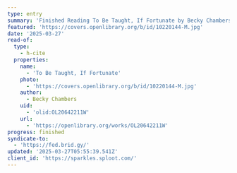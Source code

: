 ```yaml
---
type: entry
summary: 'Finished Reading To Be Taught, If Fortunate by Becky Chambers'
featured: 'https://covers.openlibrary.org/b/id/10220144-M.jpg'
date: '2025-03-27'
read-of:
  type:
    - h-cite
  properties:
    name:
      - 'To Be Taught, If Fortunate'
    photo:
      - 'https://covers.openlibrary.org/b/id/10220144-M.jpg'
    author:
      - Becky Chambers
    uid:
      - 'olid:OL20642211W'
    url:
      - 'https://openlibrary.org/works/OL20642211W'
progress: finished
syndicate-to:
  - 'https://fed.brid.gy/'
updated: '2025-03-27T05:55:39.541Z'
client_id: 'https://sparkles.sploot.com/'
---
```


